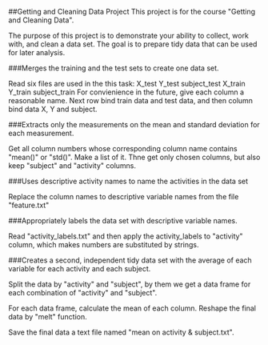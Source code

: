 ##Getting and Cleaning Data Project
This project is for the course "Getting and Cleaning Data".

The purpose of this project is to demonstrate your ability to collect, work with, and clean a data set. The goal is to prepare tidy data that can be used for later analysis.

###Merges the training and the test sets to create one data set.

Read six files are used in the this task:
	X_test
	Y_test
	subject_test
	X_train
	Y_train
	subject_train
For convienience in the future, give each column a reasonable name.
Next row bind train data and test data, and then column bind data X, Y and subject.


###Extracts only the measurements on the mean and standard deviation for each measurement.

Get all column numbers whose corresponding column name contains "mean()" or "std()". Make a list of it. Thne get only chosen columns, but also keep "subject" and "activity" columns.

###Uses descriptive activity names to name the activities in the data set

Replace the column names to descriptive variable names from the file "feature.txt"

###Appropriately labels the data set with descriptive variable names. 

Read "activity_labels.txt" and then apply the activity_labels to "activity" column, which makes numbers are substituted by strings.

###Creates a second, independent tidy data set with the average of each variable for each activity and each subject. 

Split the data by "activity" and "subject", by them we get a data frame for each combination of "activity" and "subject". 

For each data frame, calculate the mean of each column. Reshape the final data by "melt" function.

Save the final data a text file named "mean on activity & subject.txt".